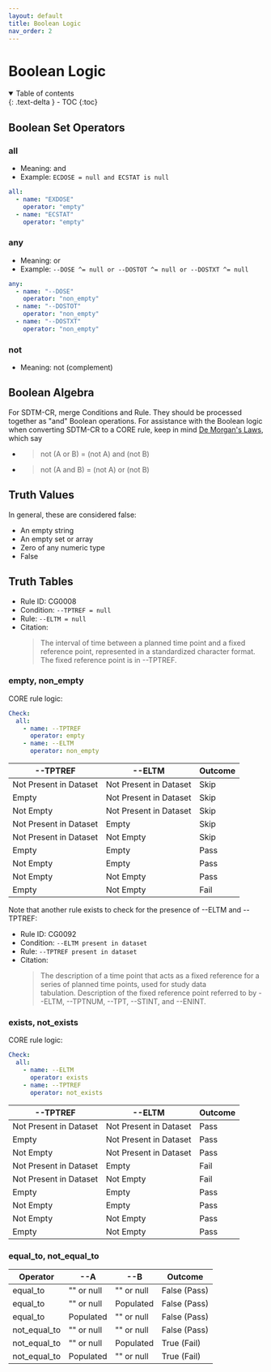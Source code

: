 ```yaml
---
layout: default
title: Boolean Logic
nav_order: 2
---
```


# Boolean Logic

<details open markdown="block">
  <summary>
    Table of contents
  </summary>
  {: .text-delta }
- TOC
{:toc}
</details>

## Boolean Set Operators

### all

- Meaning: and
- Example: `ECDOSE = null and ECSTAT is null`

```yaml
all:
  - name: "EXDOSE"
    operator: "empty"
  - name: "ECSTAT"
    operator: "empty"
```

### any

- Meaning: or
- Example: `--DOSE ^= null or --DOSTOT ^= null or --DOSTXT ^= null`

```yaml
any:
  - name: "--DOSE"
    operator: "non_empty"
  - name: "--DOSTOT"
    operator: "non_empty"
  - name: "--DOSTXT"
    operator: "non_empty"
```

### not

- Meaning: not (complement)

## Boolean Algebra

For SDTM-CR, merge Conditions and Rule. They should be processed together as "and" Boolean operations. For assistance with the Boolean logic when converting SDTM-CR to a CORE rule, keep in mind [De Morgan's Laws](https://en.wikipedia.org/wiki/De_Morgan's_laws), which say

- > not (A or B) = (not A) and (not B)
- > not (A and B) = (not A) or (not B)

## Truth Values

In general, these are considered false:

- An empty string
- An empty set or array
- Zero of any numeric type
- False

## Truth Tables

- Rule ID: CG0008
- Condition: `--TPTREF = null`
- Rule: `--ELTM = null`
- Citation:
  > The interval of time between a planned time point and a fixed reference point, represented in a standardized character format. The fixed reference point is in --TPTREF.

### empty, non_empty

CORE rule logic:

```yaml
Check:
  all:
    - name: --TPTREF
      operator: empty
    - name: --ELTM
      operator: non_empty
```

| --TPTREF               | --ELTM                 | Outcome |
| ---------------------- | ---------------------- | ------- |
| Not Present in Dataset | Not Present in Dataset | Skip    |
| Empty                  | Not Present in Dataset | Skip    |
| Not Empty              | Not Present in Dataset | Skip    |
| Not Present in Dataset | Empty                  | Skip    |
| Not Present in Dataset | Not Empty              | Skip    |
| Empty                  | Empty                  | Pass    |
| Not Empty              | Empty                  | Pass    |
| Not Empty              | Not Empty              | Pass    |
| Empty                  | Not Empty              | Fail    |

Note that another rule exists to check for the presence of --ELTM and --TPTREF:

- Rule ID: CG0092
- Condition: `--ELTM present in dataset`
- Rule: `--TPTREF present in dataset`
- Citation:
  > The description of a time point that acts as a fixed reference for a series of planned time points, used for study data tabulation. Description of the fixed reference point referred to by --ELTM, --TPTNUM, --TPT, --STINT, and --ENINT.

### exists, not_exists

CORE rule logic:

```yaml
Check:
  all:
    - name: --ELTM
      operator: exists
    - name: --TPTREF
      operator: not_exists
```

| --TPTREF               | --ELTM                 | Outcome |
| ---------------------- | ---------------------- | ------- |
| Not Present in Dataset | Not Present in Dataset | Pass    |
| Empty                  | Not Present in Dataset | Pass    |
| Not Empty              | Not Present in Dataset | Pass    |
| Not Present in Dataset | Empty                  | Fail    |
| Not Present in Dataset | Not Empty              | Fail    |
| Empty                  | Empty                  | Pass    |
| Not Empty              | Empty                  | Pass    |
| Not Empty              | Not Empty              | Pass    |
| Empty                  | Not Empty              | Pass    |

### equal_to, not_equal_to

| Operator     | --A        | --B        | Outcome      |
| ------------ | ---------- | ---------- | ------------ |
| equal_to     | "" or null | "" or null | False (Pass) |
| equal_to     | "" or null | Populated  | False (Pass) |
| equal_to     | Populated  | "" or null | False (Pass) |
| not_equal_to | "" or null | "" or null | False (Pass) |
| not_equal_to | "" or null | Populated  | True (Fail)  |
| not_equal_to | Populated  | "" or null | True (Fail)  |
